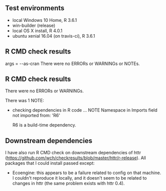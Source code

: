 ## Test environments
* local Windows 10 Home, R 3.6.1
* win-builder (release)
* local OS X install, R 4.0.1
* ubuntu xenial 16.04 (on travis-ci), R 3.6.1

## R CMD check results
args = --as-cran
There were no ERRORs or WARNINGs or NOTEs. 


## R CMD check results
There were no ERRORs or WARNINGs. 

There was 1 NOTE:

* checking dependencies in R code ... NOTE
  Namespace in Imports field not imported from: 'R6'

  R6 is a build-time dependency.

## Downstream dependencies
I have also run R CMD check on downstream dependencies of httr 
(https://github.com/wch/checkresults/blob/master/httr/r-release). 
All packages that I could install passed except:

* Ecoengine: this appears to be a failure related to config on 
  that machine. I couldn't reproduce it locally, and it doesn't 
  seem to be related to changes in httr (the same problem exists 
  with httr 0.4).